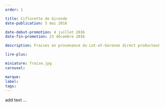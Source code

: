 ```yaml
---
order: 1

title: Ciflorette de Gironde
date-publication: 5 mai 2016

date-debut-promotion: 4 juillet 2016
date-fin-promotion: 23 décembre 2016

description: Fraises en provenance du Lot-et-Garonne direct producteur

lire-plus: 

miniature: fraise.jpg
carousel: 

marque:
label: 
tags:
---
```

<!--fin-excerpt-->
<!-- ******************************** -->
<!-- **** début contenu détaillé **** -->

add text ...

<!-- **** fin contenu détaillé **** -->
<!-- ****************************** -->